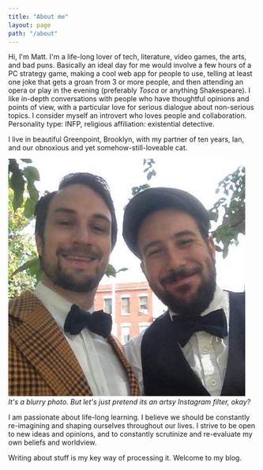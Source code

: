 ```yaml
---
title: "About me"
layout: page
path: "/about"
---
```


Hi, I'm Matt. I'm a life-long lover of tech, literature, video games, the arts, and bad puns. Basically an ideal day for me would involve a few hours of a PC strategy game, making a cool web app for people to use, telling at least one joke that gets a groan from 3 or more people, and then attending an opera or play in the evening (preferably *Tosca* or anything Shakespeare). I like in-depth conversations with people who have thoughtful opinions and points of view, with a particular love for serious dialogue about non-serious topics. I consider myself an introvert who loves people and collaboration. Personality type: INFP, religious affiliation: existential detective.

I live in beautiful Greenpoint, Brooklyn, with my partner of ten years, Ian,  and our obnoxious and yet somehow-still-loveable cat.

![Matt and Ian](./matt_ian.jpg)
*It's a blurry photo. But let's just pretend its an artsy Instagram filter, okay?*

I am passionate about life-long learning. I believe we should be constantly re-imagining and shaping ourselves throughout our lives. I strive to be open to new ideas and opinions, and to constantly scrutinize and re-evaluate my own beliefs and worldview.

Writing about stuff is my key way of processing it. Welcome to my blog.
